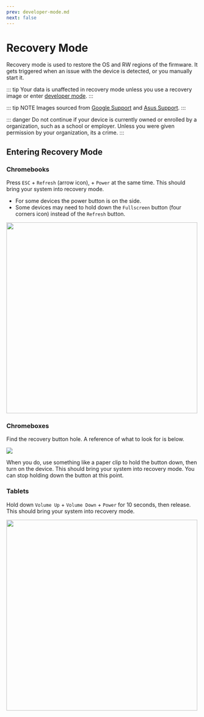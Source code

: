 ```yaml
---
prev: developer-mode.md
next: false
---
```

# Recovery Mode

Recovery mode is used to restore the OS and RW regions of the firmware. It gets triggered when an issue with the device is detected, or you manually start it.

::: tip
Your data is unaffected in recovery mode unless you use a recovery image or enter [developer mode](entering-developer-mode.html).
:::

::: tip NOTE
Images sourced from [Google Support](https://support.google.com/chrome/a/answer/1360642?sjid=16957732159917599441-NC#chromebox&zippy=%2Cwipe-a-chromebox) and [Asus Support](https://www.asus.com/support/FAQ/1039185/).
:::

::: danger
Do not continue if your device is currently owned or enrolled by a organization, such as a school or employer. Unless you were given permission by your organization, its a crime.
::: 

## Entering Recovery Mode

### Chromebooks

Press `ESC` + `Refresh` (arrow icon), + `Power` at the same time. This should bring your system into recovery mode.
- For some devices the power button is on the side.
- Some devices may need to hold down the `Fullscreen` button (four corners icon) instead of the `Refresh` button.

<img src="/recovery/recovery-keyboard-hint.png" width=500>

### Chromeboxes

Find the recovery button hole. A reference of what to look for is below.

<img src="/recovery/recovery-chromebox-hint.png">

When you do, use something like a paper clip to hold the button down, then turn on the device. This should bring your system into recovery mode.
You can stop holding down the button at this point.

### Tablets

Hold down `Volume Up` + `Volume Down` + `Power` for 10 seconds, then release. This should bring your system into recovery mode.

<img src="/recovery/recovery-tablet-hint.png" width=500>
